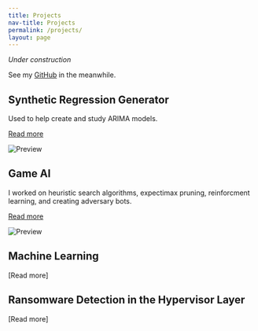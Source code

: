 ```yaml
---
title: Projects
nav-title: Projects
permalink: /projects/
layout: page
---
```


*Under construction*

See my [GitHub](https://github.com/ThachAndrew) in the meanwhile.


## Synthetic Regression Generator
Used to help create and study ARIMA models.

[Read more](/SyntheticRegressionGenerator/SyntheticGenerator.md)

![Preview](/SyntheticRegressionGenerator/output_6_1.png)


## Game AI
I worked on heuristic search algorithms, expectimax pruning, reinforcment learning, and creating adversary bots.

[Read more](/GameAI/GameAI.md)

![Preview](/GameAI/pacman.gif)


## Machine Learning

[Read more]


## Ransomware Detection in the Hypervisor Layer

[Read more]

